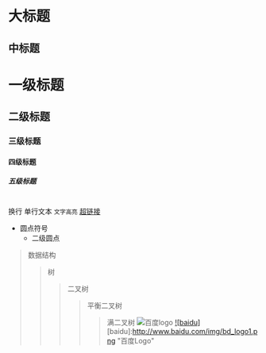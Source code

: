 大标题
===
   
中标题
---
# 一级标题
## 二级标题
### 三级标题
#### 四级标题
##### 五级标题
<br>换行
    单行文本
`文字高亮`
[超链接](www.baidu.com "百度首页")
* 圆点符号
  * 二级圆点
 >数据结构
 >>树
 >>>二叉树
 >>>>平衡二叉树
 >>>>>满二叉树
 ![](https://www.baidu.com/img/bd_logo1.png "百度logo")
[![baidu]](http://baidu.com)  
[baidu]:http://www.baidu.com/img/bd_logo1.png "百度Logo" 
 
